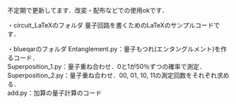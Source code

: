 不定期で更新してます．改変・配布などでの使用okです．

・circuit_LaTeXのフォルダ
量子回路を書くためのLaTeXのサンプルコードです．

・blueqarのフォルダ
Entanglement.py：量子もつれ(エンタングルメント)を作るコード．  
Superposition_1.py：量子重ね合わせ．0と1が50％ずつの確率で測定．  
Superposition_2.py：量子重ね合わせ．00, 01, 10, 11の測定回数をそれぞれ求める．  
add.py：加算の量子計算のコード  
